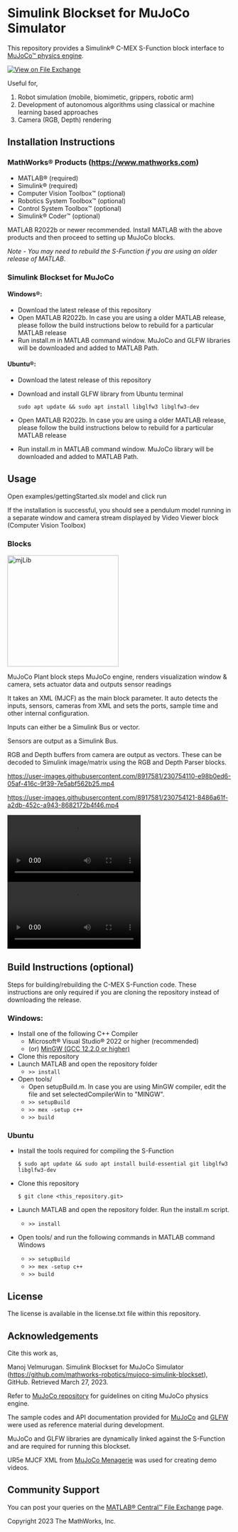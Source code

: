 # Simulink Blockset for MuJoCo Simulator 

This repository provides a Simulink&reg; C-MEX S-Function block interface to [MuJoCo&trade; physics engine](https://mujoco.org/).

[![View <File Exchange Title> on File Exchange](https://www.mathworks.com/matlabcentral/images/matlab-file-exchange.svg)](https://www.mathworks.com/matlabcentral/fileexchange/####-file-exchange-title)  

Useful for,
1. Robot simulation (mobile, biomimetic, grippers, robotic arm)
2. Development of autonomous algorithms using classical or machine learning based approaches
3. Camera (RGB, Depth) rendering

## Installation Instructions

### MathWorks&reg; Products (https://www.mathworks.com)

- MATLAB&reg; (required)
- Simulink&reg; (required)
- Computer Vision Toolbox&trade; (optional)
- Robotics System Toolbox&trade; (optional)
- Control System Toolbox&trade; (optional)
- Simulink&reg; Coder&trade; (optional)

MATLAB R2022b or newer recommended. Install MATLAB with the above products and then proceed to setting up MuJoCo blocks.

*Note - You may need to rebuild the S-Function if you are using an older release of MATLAB*.

### Simulink Blockset for MuJoCo

#### Windows&reg;:

- Download the latest release of this repository
- Open MATLAB R2022b. In case you are using a older MATLAB release, please follow the build instructions below to rebuild for a particular MATLAB release
- Run install.m in MATLAB command window. MuJoCo and GLFW libraries will be downloaded and added to MATLAB Path.

#### Ubuntu&reg;:

- Download the latest release of this repository
- Download and install GLFW library from Ubuntu terminal

    `sudo apt update && sudo apt install libglfw3 libglfw3-dev`
- Open MATLAB R2022b. In case you are using a older MATLAB release, please follow the build instructions below to rebuild for a particular MATLAB release
- Run install.m in MATLAB command window. MuJoCo library will be downloaded and added to MATLAB Path.

## Usage
Open examples/gettingStarted.slx model and click run 

If the installation is successful, you should see a pendulum model running in a separate window and camera stream displayed by Video Viewer block (Computer Vision Toolbox)

### Blocks
<img width="250" alt="mjLib" src="https://user-images.githubusercontent.com/8917581/230754094-908a0a52-2c5d-4e8e-bd82-d2dcc553a846.png">

MuJoCo Plant block steps MuJoCo engine, renders visualization window & camera, sets actuator data and outputs sensor readings

It takes an XML (MJCF) as the main block parameter. It auto detects the inputs, sensors, cameras from XML and sets the ports, sample time and other internal configuration.

Inputs can either be a Simulink Bus or vector.

Sensors are output as a Simulink Bus.

RGB and Depth buffers from camera are output as vectors. These can be decoded to Simulink image/matrix using the RGB and Depth Parser blocks.


https://user-images.githubusercontent.com/8917581/230754110-e98b0ed6-05af-416c-9f39-7e5abf562b25.mp4



https://user-images.githubusercontent.com/8917581/230754121-8486a61f-a2db-452c-a943-8682172b4f46.mp4


![](getting_started_clip1.mp4 "Block Usage")
![](getting_started_clip2.mp4 "Visualization")

## Build Instructions (optional)

Steps for building/rebuilding the C-MEX S-Function code. These instructions are only required if you are cloning the repository instead of downloading the release.

### Windows:

- Install one of the following C++ Compiler
  - Microsoft&reg; Visual Studio&reg; 2022 or higher (recommended)
  - (or) [MinGW (GCC 12.2.0 or higher)](https://community.chocolatey.org/packages/mingw)
- Clone this repository
- Launch MATLAB and open the repository folder
    - `>> install`
- Open tools/ 
    - Open setupBuild.m. In case you are using MinGW compiler, edit the file and set selectedCompilerWin to "MINGW".
    - `>> setupBuild`
    - `>> mex -setup c++`
    - `>> build`

### Ubuntu

- Install the tools required for compiling the S-Function

    `$ sudo apt update && sudo apt install build-essential git libglfw3 libglfw3-dev `
- Clone this repository

    `$ git clone <this_repository.git>`
- Launch MATLAB and open the repository folder. Run the install.m script.
    - `>> install`
- Open tools/ and run the following commands in MATLAB command Windows
    - `>> setupBuild`
    - `>> mex -setup c++`
    - `>> build`


## License

The license is available in the license.txt file within this repository.

## Acknowledgements
Cite this work as,

Manoj Velmurugan.  Simulink Blockset for MuJoCo Simulator (https://github.com/mathworks-robotics/mujoco-simulink-blockset), GitHub. Retrieved March 27, 2023. 


Refer to [MuJoCo repository](https://github.com/deepmind/mujoco) for guidelines on citing MuJoCo physics engine.

The sample codes and API documentation provided for [MuJoCo](https://mujoco.readthedocs.io/en/latest/overview.html) and [GLFW](https://www.glfw.org/documentation) were used as reference material during development.

MuJoCo and GLFW libraries are dynamically linked against the S-Function and are required for running this blockset.

UR5e MJCF XML from [MuJoCo Menagerie](https://github.com/deepmind/mujoco_menagerie/tree/main/universal_robots_ur5e) was used for creating demo videos.

## Community Support

You can post your queries on the [MATLAB&reg; Central&trade; File Exchange](https://www.mathworks.com/matlabcentral/fileexchange/####-file-exchange-title) page.

Copyright 2023 The MathWorks, Inc.
